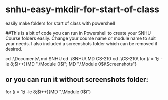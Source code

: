 # snhu-easy-mkdir-for-start-of-class
easily make folders for start of class with powershell

##This is a bit of code you can run in Powershell to create your SNHU Course folders easily. Change your course name or module name to suit your needs. I also included a screenshots folder which can be removed if desired.


cd .\Documents\ 
md SNHU 
cd .\SNHU\ 
MD CS-210 
cd .\CS-210\ 
for ($i=1;$i -le 8;$i++){MD ".\Module 0$i"; MD ".\Module 0$i\Screenshots"} 

## or you can run it without screenshots folder:
for ($i=1;$i -le 8;$i++){MD ".\Module 0$i"} 
